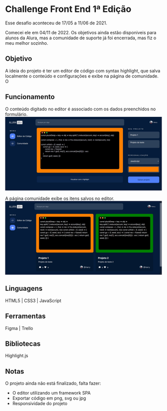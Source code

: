 # Challenge Front End 1ª Edição

Esse desafio aconteceu de 17/05 a 11/06 de 2021.

Comecei ele em 04/11 de 2022. Os objetivos ainda estão disponiveis para alunos da Alura, mas a comunidade de suporte já foi encerrada, mas fiz o meu melhor sozinho.

## Objetivo 

A ideia do projeto é ter um editor de código com syntax highlight, que salva localmente o conteúdo e configurações e exibe na página de comunidade. O 

## Funcionamento

O conteúdo digitado no editor é associado com os dados preenchidos no formulário.
![](./assets/img/tela1.jpg)

A página comunidade exibe os itens salvos no editor.
![](./assets/img/tela2.jpg)

## Linguagens

HTML5 | CSS3 | JavaScript

## Ferramentas

Figma | Trello

## Bibliotecas

Highlight.js

## Notas

O projeto ainda não está finalizado, falta fazer:

- O editor utilizando um framework SPA
- Exportar código em png, svg ou jpg
- Responsividade do projeto
